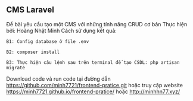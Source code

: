 ## CMS Laravel
Đề bài yêu cầu tạo một CMS với những tính năng CRUD cơ bản Thực hiện bởi: Hoàng Nhật Minh
Cách sử dụng kết quả:

`B1: Config database ở file .env`

`B2: composer install`

`B3: Thực hiện câu lệnh sau trên terminal để tạo CSDL: php artisan migrate`


Download code và run code tại đường dẫn https://github.com/minh7721/frontend-pratice.git hoặc truy cập website https://minh7721.github.io/frontend-pratice/ hoặc http://minhhn77.xyz/
